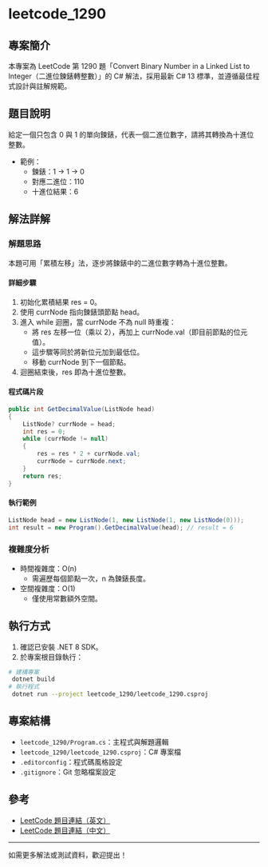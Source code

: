 # leetcode_1290

## 專案簡介

本專案為 LeetCode 第 1290 題「Convert Binary Number in a Linked List to Integer（二進位鍊錶轉整數）」的 C# 解法，採用最新 C# 13 標準，並遵循最佳程式設計與註解規範。

## 題目說明

給定一個只包含 0 與 1 的單向鍊錶，代表一個二進位數字，請將其轉換為十進位整數。

- 範例：
  - 鍊錶：1 → 1 → 0
  - 對應二進位：110
  - 十進位結果：6

## 解法詳解

### 解題思路

本題可用「累積左移」法，逐步將鍊錶中的二進位數字轉為十進位整數。

#### 詳細步驟

1. 初始化累積結果 res = 0。
2. 使用 currNode 指向鍊錶頭節點 head。
3. 進入 while 迴圈，當 currNode 不為 null 時重複：
   - 將 res 左移一位（乘以 2），再加上 currNode.val（即目前節點的位元值）。
   - 這步驟等同於將新位元加到最低位。
   - 移動 currNode 到下一個節點。
4. 迴圈結束後，res 即為十進位整數。

#### 程式碼片段

```csharp
public int GetDecimalValue(ListNode head)
{
    ListNode? currNode = head;
    int res = 0;
    while (currNode != null)
    {
        res = res * 2 + currNode.val;
        currNode = currNode.next;
    }
    return res;
}
```

#### 執行範例

```csharp
ListNode head = new ListNode(1, new ListNode(1, new ListNode(0)));
int result = new Program().GetDecimalValue(head); // result = 6
```

### 複雜度分析

- 時間複雜度：O(n)
  - 需遍歷每個節點一次，n 為鍊錶長度。
- 空間複雜度：O(1)
  - 僅使用常數額外空間。

## 執行方式

1. 確認已安裝 .NET 8 SDK。
2. 於專案根目錄執行：

```bash
# 建構專案
 dotnet build
# 執行程式
 dotnet run --project leetcode_1290/leetcode_1290.csproj
```

## 專案結構

- `leetcode_1290/Program.cs`：主程式與解題邏輯
- `leetcode_1290/leetcode_1290.csproj`：C# 專案檔
- `.editorconfig`：程式碼風格設定
- `.gitignore`：Git 忽略檔案設定

## 參考
- [LeetCode 題目連結（英文）](https://leetcode.com/problems/convert-binary-number-in-a-linked-list-to-integer/description/?envType=daily-question&envId=2025-07-14)
- [LeetCode 題目連結（中文）](https://leetcode.cn/problems/convert-binary-number-in-a-linked-list-to-integer/description/?envType=daily-question&envId=2025-07-14)

---
如需更多解法或測試資料，歡迎提出！
